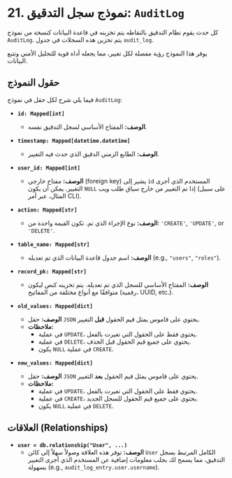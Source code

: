# 21. نموذج سجل التدقيق: `AuditLog`

كل حدث يقوم نظام التدقيق بالتقاطه يتم تخزينه في قاعدة البيانات كنسخة من نموذج `AuditLog`. يتم تخزين هذه السجلات في جدول `audit_log`.

يوفر هذا النموذج رؤية مفصلة لكل تغيير، مما يجعله أداة قوية للتحليل الأمني وتتبع البيانات.

## حقول النموذج

فيما يلي شرح لكل حقل في نموذج `AuditLog`:

- **`id: Mapped[int]`**
  - **الوصف:** المفتاح الأساسي لسجل التدقيق نفسه.

- **`timestamp: Mapped[datetime.datetime]`**
  - **الوصف:** الطابع الزمني الدقيق الذي حدث فيه التغيير.

- **`user_id: Mapped[int]`**
  - **الوصف:** مفتاح خارجي (foreign key) يشير إلى `id` المستخدم الذي أجرى التغيير. يمكن أن يكون `NULL` إذا تم التغيير من خارج سياق طلب ويب (على سبيل المثال، عبر أمر CLI).

- **`action: Mapped[str]`**
  - **الوصف:** نوع الإجراء الذي تم. تكون القيمة واحدة من: `'CREATE'`, `'UPDATE'`, or `'DELETE'`.

- **`table_name: Mapped[str]`**
  - **الوصف:** اسم جدول قاعدة البيانات الذي تم تعديله (e.g., `"users"`, `"roles"`).

- **`record_pk: Mapped[str]`**
  - **الوصف:** المفتاح الأساسي للسجل الذي تم تعديله. يتم تخزينه كنص ليكون متوافقًا مع أنواع مختلفة من المفاتيح (رقمية، UUID, etc.).

- **`old_values: Mapped[dict]`**
  - **الوصف:** حقل `JSON` يحتوي على قاموس يمثل قيم الحقول **قبل** التغيير.
  - **ملاحظات:**
    - في عملية `UPDATE`، يحتوي فقط على الحقول التي تغيرت بالفعل.
    - في عملية `DELETE`، يحتوي على جميع قيم الحقول قبل الحذف.
    - يكون `NULL` في عملية `CREATE`.

- **`new_values: Mapped[dict]`**
  - **الوصف:** حقل `JSON` يحتوي على قاموس يمثل قيم الحقول **بعد** التغيير.
  - **ملاحظات:**
    - في عملية `UPDATE`، يحتوي فقط على الحقول التي تغيرت بالفعل.
    - في عملية `CREATE`، يحتوي على جميع قيم الحقول للسجل الجديد.
    - يكون `NULL` في عملية `DELETE`.

## العلاقات (Relationships)

- **`user = db.relationship("User", ...)`**
  - **الوصف:** توفر هذه العلاقة وصولاً سهلاً إلى كائن `User` الكامل المرتبط بسجل التدقيق، مما يسمح لك بجلب معلومات إضافية عن المستخدم الذي أجرى التغيير بسهولة (e.g., `audit_log_entry.user.username`).
